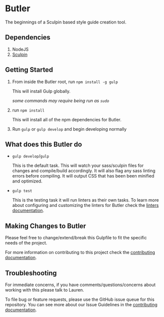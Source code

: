# Butler
The beginnings of a Sculpin based style guide creation tool. 

## Dependencies
1. NodeJS 
1. [Sculpin](https://sculpin.io/getstarted/)

## Getting Started
1.  From inside the Butler root, run `npm install -g gulp`
    
    This will install Gulp globally. 
    
    _some commands may require being run as `sudo`_

1.  run `npm install`
		
    This will install all of the npm dependencies for Butler.

1.  Run `gulp` or `gulp develop` and begin developing normally

## What does this Butler do
*  `gulp develop`/`gulp` 
    
    This is the default task. This will watch your sass/sculpin files for changes and compile/build accordingly. It will also flag any sass linting errors before compiling. It will output CSS that has been been minified and optimized. 

*  `gulp test`

    This is the testing task it will run linters as their own tasks. To learn more about configuring and customizing the linters for Butler check the [linters documentation](/docs/LINTERS.md).

## Making Changes to Butler
Please feel free to change/extend/break this Gulpfile to fit the specific needs of the project.

For more information on contributing to this project check the [contributing documentation](/docs/CONTRIBUTING.md).

## Troubleshooting
For immediate concerns, if you have comments/questions/concerns about working with this please talk to Lauren.

To file bug or feature requests, please use the GitHub issue queue for this repository. You can see more about our Issue Guidelines in the [contributing documentation](/docs/CONTRIBUTING.md).
